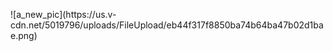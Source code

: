 ![a_new_pic](https://us.v- cdn.net/5019796/uploads/FileUpload/eb44f317f8850ba74b64ba47b02d1bae.png)
